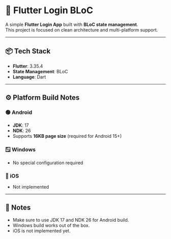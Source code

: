 # 🚀 Flutter Login BLoC

A simple **Flutter Login App** built with **BLoC state management**.  
This project is focused on clean architecture and multi-platform support.

---

## 📦 Tech Stack
- **Flutter**: 3.35.4  
- **State Management**: BLoC  
- **Language**: Dart  

---

## ⚙️ Platform Build Notes

### 🟢 Android
- **JDK**: 17  
- **NDK**: 26  
- Supports **16KB page size** (required for Android 15+)  

### 🪟 Windows
- No special configuration required  

### 🍏 iOS
- Not implemented  

---

## 📌 Notes

- Make sure to use JDK 17 and NDK 26 for Android build.
- Windows build works out of the box.
- iOS is not implemented yet.
